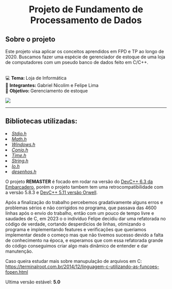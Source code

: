 <h1 align = "center">Projeto de Fundamento de Processamento de Dados</h1>

<h2>Sobre o projeto</h2>

Este projeto visa aplicar os conceitos aprendidos em FPD e TP ao longo de 2020. Buscamos fazer uma espécie de gerenciador de estoque de uma loja de computadores com um pseudo banco de dados feito em C/C++.<br><br>


:computer: <b>Tema: </b>Loja de Informática<br>
:rocket: <b>Integrantes: </b>Gabriel Nicolim e Felipe Lima<br>
:dart: <b>Objetivo: </b>Gerenciamento de estoque<br>

<img src="https://user-images.githubusercontent.com/69210720/111396661-555c5000-869e-11eb-84d8-cc96c92d3640.png"/>

<hr>

<h2>Bibliotecas utilizadas: </h2>
<li><a href = "https://pt.wikipedia.org/wiki/Stdio.h"><cite>Stdio.h</cite></a>
<li><a href = "http://linguagemc.com.br/a-biblioteca-math-h/"><cite>Math.h</cite></a>
<li><a href = "https://en.wikipedia.org/wiki/Windows.h"><cite>Windows.h</cite></a>
<li><a href = "https://www.programmingsimplified.com/c/conio.h"><cite>Conio.h</cite></a>
<li><a href = "https://pt.wikipedia.org/wiki/Time.h"><cite>Time.h</cite></a>
<li><a href = "http://linguagemc.com.br/a-biblioteca-string-h/"><cite>String.h</cite></a>
<li><a href = "http://www.nongnu.org/avr-libc/user-manual/io_8h_source.html"><cite>Io.h</cite></a>
<li><a href = "https://github.com/GabrielNicolim/Trabalho-de-FPD/blob/remaster/scripts/functions/desenhos.h"><cite>desenhos.h</cite></a>
<br>
  
<p>
O projeto <b>REMASTER</b> é focado em rodar na versão do <a href="https://github.com/Embarcadero/Dev-Cpp">DevC++ 6.3 da Embarcadero</a>, porém
o projeto tambem tem uma retrocompatibilidade com a versão 5.8.3 e <a href="https://sourceforge.net/projects/orwelldevcpp/">DevC++ 5.11 versão Orwell</a>.
</p>

<p>
Após a finalização do trabalho percebemos gradativamente alguns erros e problemas sérios e não corrigidos no programa, que passava das 4600 linhas após o envio do trabalho, 
então com um pouco de tempo livre e saudades de C, em 2023 o o indivíduo Felipe decidiu dar uma refatorada no código de verdade, cortando desperdicios de linhas, otimizando 
o programa e implementando features e verificações que queriamos implementar desde o começo mas que não tivemos sucesso devido a falta de conhecimento na época, e esperamos
que com essa refatorada grande do código conseguimos criar algo mais dinâmico de entender e dar manutenção.

Caso queira estudar mais sobre manupulação de arquivos em C:
https://terminalroot.com.br/2014/12/linguagem-c-utilizando-as-funcoes-fopen.html
</p>

Ultima versão estável: **5.0**